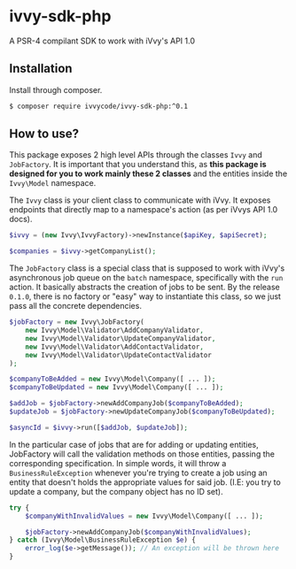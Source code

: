 # ivvy-sdk-php

A PSR-4 compilant SDK to work with iVvy's API 1.0

## Installation

Install through composer.

```bash
$ composer require ivvycode/ivvy-sdk-php:^0.1
```

## How to use?

This package exposes 2 high level APIs through the classes `Ivvy` and `JobFactory`. It is important that you understand this, as **this package is designed for you to work mainly these 2 classes** and the entities inside the `Ivvy\Model` namespace.

The `Ivvy` class is your client class to communicate with iVvy. It exposes endpoints that directly map to a namespace's action (as per iVvys API 1.0 docs).

```php
$ivvy = (new Ivvy\IvvyFactory)->newInstance($apiKey, $apiSecret);

$companies = $ivvy->getCompanyList();
```

The `JobFactory` class is a special class that is supposed to work with iVvy's asynchronous job queue on the `batch` namespace, specifically with the `run` action. It basically abstracts the creation of jobs to be sent. By the release `0.1.0`, there is no factory or "easy" way to instantiate this class, so we just pass all the concrete dependencies.

```php
$jobFactory = new Ivvy\JobFactory(
    new Ivvy\Model\Validator\AddCompanyValidator,
    new Ivvy\Model\Validator\UpdateCompanyValidator,
    new Ivvy\Model\Validator\AddContactValidator,
    new Ivvy\Model\Validator\UpdateContactValidator
);

$companyToBeAdded = new Ivvy\Model\Company([ ... ]);
$companyToBeUpdated = new Ivvy\Model\Company([ ... ]);

$addJob = $jobFactory->newAddCompanyJob($companyToBeAdded);
$updateJob = $jobFactory->newUpdateCompanyJob($companyToBeUpdated);

$asyncId = $ivvy->run([$addJob, $updateJob]);
```

In the particular case of jobs that are for adding or updating entities, JobFactory will call the validation methods on those entities, passing the corresponding specification. In simple words, it will throw a `BusinessRuleException` whenever you're trying to create a job using an entity that doesn't holds the appropriate values for said job. (I.E: you try to update a company, but the company object has no ID set).

```php
try {
    $companyWithInvalidValues = new Ivvy\Model\Company([ ... ]);

    $jobFactory->newAddCompanyJob($companyWithInvalidValues);
} catch (Ivvy\Model\BusinessRuleException $e) {
    error_log($e->getMessage()); // An exception will be thrown here
}
```
